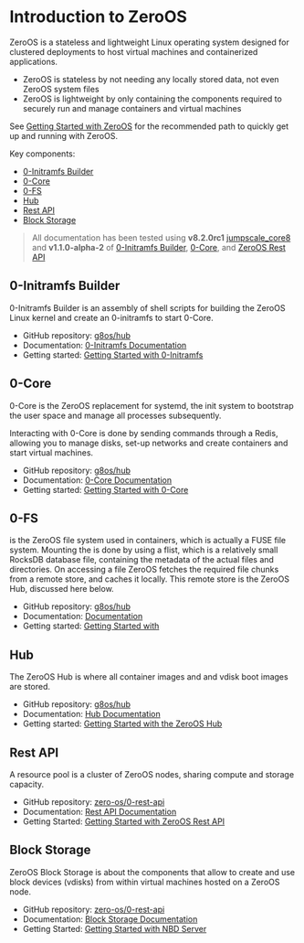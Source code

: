 # Introduction to ZeroOS

ZeroOS is a stateless and lightweight Linux operating system designed for clustered deployments to host virtual machines and containerized applications.

- ZeroOS is stateless by not needing any locally stored data, not even ZeroOS system files
- ZeroOS is lightweight by only containing the components required to securely run and manage containers and virtual machines

See [ Getting Started with ZeroOS](gettingstarted/gettingstarted.md) for the recommended path to quickly get up and running with ZeroOS.

Key components:

- [0-Initramfs Builder](#0-initramfs)
- [0-Core](#0-core)
- [0-FS](#0-fs)
- [Hub](#hub)
- [Rest API](#resourcepool)
- [Block Storage](#blockresource)

> All documentation has been tested using **v8.2.0rc1** [jumpscale_core8](https://github.com/Jumpscale/jumpscale_core8/tree/v8.2.0rc1) and **v1.1.0-alpha-2** of [0-Initramfs Builder](https://github.com/zero-os/0-initramfs/releases/tag/v1.1.0-alpha-2), [0-Core](https://github.com/zero-os/0-core/releases/tag/v1.1.0-alpha-2), [](https://github.com/zero-os/0-fs/releases/tag/v1.1.0-alpha-2) and [ZeroOS Rest API](https://github.com/zero-OS/0-disk/releases/tag/v1.1.0-alpha-2)

<a id="0-core"></a>
## 0-Initramfs Builder

0-Initramfs Builder is an assembly of shell scripts for building the ZeroOS Linux kernel and create an 0-initramfs to start 0-Core.

- GitHub repository: [g8os/hub](https://github.com/zero-os/0-initramfs)
- Documentation: [0-Initramfs Documentation](https://github.com/zero-os/0-initramfs/blob/master/docs/SUMMARY.md)
- Getting started: [Getting Started with 0-Initramfs](https://github.com/zero-os/0-initramfs/blob/master/docs/gettingstarted/gettingstarted.md)

<a id="0-core"></a>
## 0-Core

0-Core is the ZeroOS replacement for systemd, the init system to bootstrap the user space and manage all processes subsequently.

Interacting with 0-Core is done by sending commands through a Redis, allowing you to manage disks, set-up networks and create containers and start virtual machines.

- GitHub repository: [g8os/hub](https://github.com/zero-os/0-core)
- Documentation: [0-Core Documentation](https://github.com/zero-os/0-core/blob/master/docs/SUMMARY.md)
- Getting started: [Getting Started with 0-Core](https://github.com/zero-os/0-core/blob/master/docs/gettingstarted/gettingstarted.md)

<a id="0-fs"></a>
## 0-FS

 is the ZeroOS file system used in containers, which is actually a FUSE file system. Mounting the  is done by using a flist, which is a relatively small RocksDB database file, containing the metadata of the actual files and directories. On accessing a file ZeroOS fetches the required file chunks from a remote store, and caches it locally. This remote store is the ZeroOS Hub, discussed here below.

- GitHub repository: [g8os/hub](https://github.com/g8os/hub)
- Documentation: [ Documentation](https://github.com/zero-os/0-fs/blob/master/docs/SUMMARY.md)
- Getting started: [Getting Started with ](https://github.com/zero-os/0-fs/blob/master/docs/gettingstarted/gettingstarted.md)

<a id="hub"></a>
## Hub

The ZeroOS Hub is where all container images and and vdisk boot images are stored.

- GitHub repository: [g8os/hub](https://github.com/g8os/hub)
- Documentation: [Hub Documentation](https://github.com/g8os/hub/blob/master/docs/SUMMARY.md)
- Getting started: [Getting Started with the ZeroOS Hub](https://github.com/g8os/hub/blob/master/docs/gettingstarted/gettingstarted.md)

<a id="resourcepool"></a>
## Rest API

A resource pool is a cluster of ZeroOS nodes, sharing compute and storage capacity.

- GitHub repository: [zero-os/0-rest-api](https://github.com/zero-OS/0-disk)
- Documentation: [Rest API Documentation](https://github.com/zero-OS/0-disk/blob/master/docs/SUMMARY.md)
- Getting Started: [Getting Started with ZeroOS Rest API](https://github.com/zero-OS/0-disk/blob/master/docs/gettingstarted/gettingstarted.md)

<a id="blockstorage"></a>
## Block Storage

ZeroOS Block Storage is about the components that allow to create and use block devices (vdisks) from within virtual machines hosted on a ZeroOS node.

- GitHub repository: [zero-os/0-rest-api](https://github.com/zero-os/0-disk)
- Documentation: [Block Storage Documentation](https://github.com/zero-os/0-disk/blob/master/docs/SUMMARY.md)
- Getting Started: [Getting Started with NBD Server](https://github.com/zero-os/0-disk/blob/master/docs/gettingstarted/gettingstarted.md)
